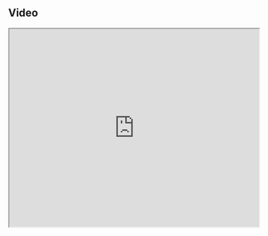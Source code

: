 ## Video

<iframe src="https://www.youtube.com/embed/IXZ6kr4VHQw?start=226&end=241" width="100%" height="400"></iframe>
